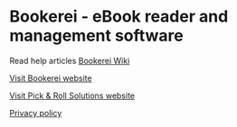 # Bookerei - eBook reader and management software

Read help articles [Bookerei Wiki](https://github.com/PnRSolutions/bookerei-public/wiki)

[Visit Bookerei website](https://pickandroll.dev/Bookerei)

[Visit Pick & Roll Solutions website](https://pickandroll.dev)

[Privacy policy](privacy.txt)
